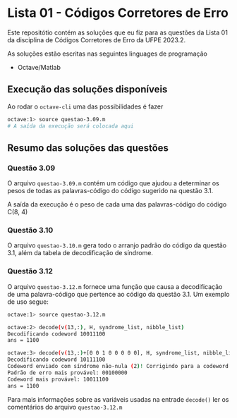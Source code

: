 # Lista 01 - Códigos Corretores de Erro

Este repositótio contém as soluções que eu fiz para as questões da Lista 01 da disciplina de Códigos Corretores de Erro da UFPE 2023.2.

As soluções estão escritas nas seguintes linguages de programação
* Octave/Matlab

## Execução das soluções disponíveis

Ao rodar o `octave-cli` uma das possibilidades é fazer
```bash
octave:1> source questao-3.09.m
# A saída da execução será colocada aqui
```

## Resumo das soluções das questões

### Questão 3.09
O arquivo `questao-3.09.m` contém um código que ajudou a determinar os pesos de todas as palavras-código do código sugerido na questão 3.1.

A saída da execução é o peso de cada uma das palavras-código do código C(8, 4)

### Questão 3.10
O arquivo `questao-3.10.m` gera todo o arranjo padrão do código da questão 3.1, além da tabela de decodificação de síndrome.

### Questão 3.12
O arquivo `questao-3.12.m` fornece uma função que causa a decodificação de uma palavra-código que pertence ao código da questão 3.1. Um exemplo de uso segue:

```bash
octave:1> source questao-3.12.m

octave:2> decode(v(13,:), H, syndrome_list, nibble_list)
Decodificando codeword 10011100
ans = 1100

octave:3> decode(v(13,:)+[0 0 1 0 0 0 0 0], H, syndrome_list, nibble_list)
Decodificando codeword 10111100
Codeword enviado com síndrome não-nula (2)! Corrigindo para a codeword mais provável...
Padrão de erro mais provável: 00100000
Codeword mais provável: 10011100
ans = 1100
```

Para mais informações sobre as variáveis usadas na entrade `decode()` ler os comentários do arquivo `questao-3.12.m`